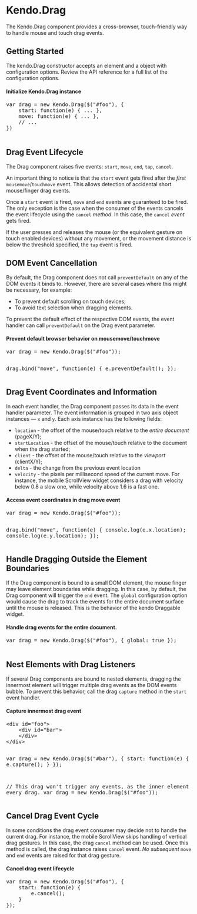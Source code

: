 # Kendo.Drag

The Kendo.Drag component provides a cross-browser, touch-friendly way to handle mouse and touch drag events.


## Getting Started

The kendo.Drag constructor accepts an element and a object with configuration options. Review the API reference for a full list of the configuration options.

<div class="code-sample">
    <h4 class="code-title">Initialize Kendo.Drag instance</h4>
    <pre class="code">
var drag = new Kendo.Drag($("#foo"), {
    start: function(e) { ... },
    move: function(e) { ... },
    // ...
})
    </pre>
</div>

## Drag Event Lifecycle

The Drag component raises five events: `start`, `move`, `end`, `tap`, `cancel`.

An important thing to notice is that the `start` event gets fired after the *first* `mousemove`/`touchmove` event.
This allows detection of accidental short mouse/finger drag events.

Once a `start` event is fired, `move` and `end` events are guaranteed to be fired.
The only exception is the case when the consumer of the events cancels the event lifecycle using the `cancel` *method*. In this case, the `cancel` *event* gets fired.

If the user presses and releases the mouse (or the equivalent gesture on touch enabled devices) without any movement,
or the movement distance is below the threshold specified, the `tap` event is fired.

## DOM Event Cancellation

By default, the Drag component does not call `preventDefault` on any of the DOM events it binds to. However, there are several cases where this might be necessary, for example:

 * To prevent default scrolling on touch devices;
 * To avoid text selection when dragging elements.

To prevent the default effect of the respective DOM events, the event handler can call `preventDefault` on the Drag event parameter.

<div class="code-sample">
    <h4 class="code-title">Prevent default browser behavior on mousemove/touchmove</h4>
    <pre class="code">
var drag = new Kendo.Drag($("#foo"));

drag.bind("move", function(e) {
    e.preventDefault();
});
    </pre>
</div>

## Drag Event Coordinates and Information

In each event handler, the Drag component passes its data in the event handler parameter. The event information is grouped in two axis object instances — `x` and `y`.
Each axis instance has the following fields:

* `location` - the offset of the mouse/touch relative to the *entire document* (pageX/Y);
* `startLocation` - the offset of the mouse/touch relative to the document when the drag started;
* `client` - the offset of the mouse/touch relative to the *viewport* (clientX/Y);
* `delta` - the change from the previous event location
* `velocity` - the pixels per millisecond speed of the current move.
  For instance, the mobile ScrollView widget considers a drag with velocity below 0.8 a slow one, while velocity above 1.6 is a fast one.

<div class="code-sample">
    <h4 class="code-title">Access event coordinates in drag move event</h4>
    <pre class="code">
var drag = new Kendo.Drag($("#foo"));

drag.bind("move", function(e) {
    console.log(e.x.location);
    console.log(e.y.location);
});
    </pre>
</div>

## Handle Dragging Outside the Element Boundaries

If the Drag component is bound to a small DOM element, the mouse finger may leave element boundaries while dragging.
In this case, by default, the Drag component will trigger the `end` event.
The `global` configuration option would cause the drag to track the events for the entire document surface until the mouse is released.
This is the behavior of the kendo Draggable widget.

<div class="code-sample">
    <h4 class="code-title">Handle drag events for the entire document.</h4>
    <pre class="code">
var drag = new Kendo.Drag($("#foo"), { global: true });
    </pre>
</div>

## Nest Elements with Drag Listeners

If several Drag components are bound to nested elements, dragging the innermost element will trigger multiple drag events as the DOM events bubble.
To prevent this behavior, call the drag `capture` method in the `start` event handler.

<div class="code-sample">
    <h4 class="code-title">Capture innermost drag event</h4>
    <pre class="code">
&lt;div id=&quot;foo&quot;&gt;
    &lt;div id=&quot;bar&quot;&gt;
    &lt;/div&gt;
&lt;/div&gt;

var drag = new Kendo.Drag($("#bar"), {
    start: function(e) {
        e.capture();
    }
});

// This drag won't trigger any events, as the inner element captures every drag.
var drag = new Kendo.Drag($("#foo"));
    </pre>
</div>

## Cancel Drag Event Cycle

In some conditions the drag event consumer may decide not to handle the current drag.
For instance, the mobile ScrollView skips handling of vertical drag gestures.
In this case, the drag `cancel` method can be used. Once this method is called, the drag instance raises `cancel` event.
*No subsequent* `move` and `end` events are raised for that drag gesture.

<div class="code-sample">
    <h4 class="code-title">Cancel drag event lifecycle</h4>
    <pre class="code">
var drag = new Kendo.Drag($("#foo"), {
    start: function(e) {
        e.cancel();
    }
});
    </pre>
</div>
